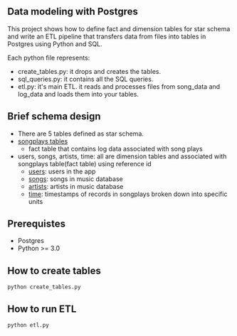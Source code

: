 ## Data modeling with Postgres
This project shows how to define fact and dimension tables for star schema and write an ETL pipeline that transfers data from files into tables in Postgres using Python and SQL.

Each python file represents:
- create_tables.py: it drops and creates the tables.
- sql_queries.py: it contains all the SQL queries.
- etl.py: it's main ETL. it reads and processes files from song_data and log_data and loads them into your tables.

## Brief schema design
- There are 5 tables defined as star schema.
- [songplays tables](sql_queries.py#L12-L16)
  - fact table that contains log data associated with song plays
- users, songs, artists, time: all are dimension tables and associated with songplays table(fact table) using reference id
  - [users](sql_queries.py#L20-L22): users in the app
  - [songs](sql_queries.py#L26-L28): songs in music database
  - [artists](sql_queries.py#L32-L34): artists in music database
  - [time](sql_queries.py#L38-L40): timestamps of records in songplays broken down into specific units

## Prerequistes 
- Postgres
- Python >= 3.0

## How to create tables
```
python create_tables.py
```

## How to run ETL
```
python etl.py
```
